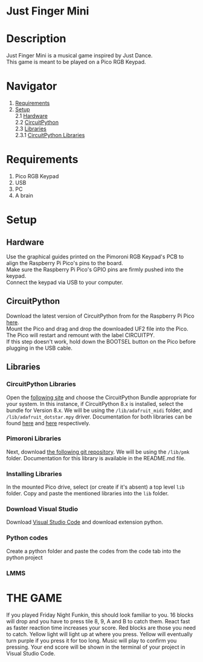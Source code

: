 # Just Finger Mini

# Description
Just Finger Mini is a musical game inspired by Just Dance.
<br>This game is meant to be played on a Pico RGB Keypad.

# Navigator
1. [Requirements](https://github.com/BritishCat3712/potato#requirements)
2. [Setup](https://github.com/BritishCat3712/potato#setup)
<br>   2.1 [Hardware](https://github.com/BritishCat3712/potato#hardware)
<br>   2.2 [CircuitPython](https://github.com/BritishCat3712/potato#circuitpython)
<br>   2.3 [Libraries](https://github.com/BritishCat3712/potato#libraries)
<br>       2.3.1 [CircuitPython Libraries](https://github.com/BritishCat3712/potato#circuitpython-libraries)

# Requirements
1. Pico RGB Keypad
2. USB
3. PC
4. A brain

# Setup

## Hardware
Use the graphical guides printed on the Pimoroni RGB Keypad's PCB to align the Raspberry Pi Pico's pins to the board.
<br>Make sure the Raspberry Pi Pico's GPIO pins are firmly pushed into the keypad.
<br>Connect the keypad via USB to your computer.

## CircuitPython
Download the latest version of CircuitPython from for the Raspberry Pi Pico [here](https://circuitpython.org/board/raspberry_pi_pico/).
<br>Mount the Pico and drag and drop the downloaded UF2 file into the Pico. The Pico will restart and remount with the label CIRCUITPY.
<br>If this step doesn't work, hold down the BOOTSEL button on the Pico before plugging in the USB cable.

## Libraries

### CircuitPython Libraries
Open the [following site](https://circuitpython.org/libraries) and choose the CircuitPython Bundle appropriate for your system. In this instance, if CircuitPython 8.x is installed, select the bundle for Version 8.x. We will be using the `/lib/adafruit_midi` folder, and `/lib/adafruit_dotstar.mpy` driver. Documentation for both libraries can be found [here](https://docs.circuitpython.org/projects/midi/en/latest/) and [here](https://docs.circuitpython.org/projects/dotstar/en/latest/) respectively.



### Pimoroni Libraries
Next, download [the following git repository](https://github.com/pimoroni/pmk-circuitpython). We will be using the `/lib/pmk` folder. Documentation for this library is available in the README.md file.

### Installing Libraries
In the mounted Pico drive, select (or create if it's absent) a top level `lib` folder. Copy and paste the mentioned libraries into the `lib` folder.

### Download Visual Studio
Download [Visual Studio Code](https://code.visualstudio.com/download) and download extension python.

### Python codes
Create a python folder and paste the codes from the code tab into the python project

### LMMS


# THE GAME
If you played Friday Night Funkin, this should look familiar to you. 16 blocks will drop and you have to press tile 8, 9, A and B to catch them. React fast as faster reaction time increases your score. Red blocks are those you need to catch. Yellow light will light up at where you press. Yellow will eventually turn purple if you press it for too long. Music will play to confirm you pressing. Your end score will be shown in the terminal of your project in Visual Studio Code. 
